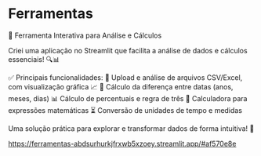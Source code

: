 # Ferramentas

🚀 Ferramenta Interativa para Análise e Cálculos

Criei uma aplicação no Streamlit que facilita a análise de dados e cálculos essenciais! 🔍📊

✅ Principais funcionalidades:
📂 Upload e análise de arquivos CSV/Excel, com visualização gráfica 📈
📅 Cálculo da diferença entre datas (anos, meses, dias)
📊 Cálculo de percentuais e regra de três
🧮 Calculadora para expressões matemáticas
⏳ Conversão de unidades de tempo e medidas

Uma solução prática para explorar e transformar dados de forma intuitiva! 🚀

https://ferramentas-abdsurhurkjfrxwb5xzoey.streamlit.app/#af570e8e

